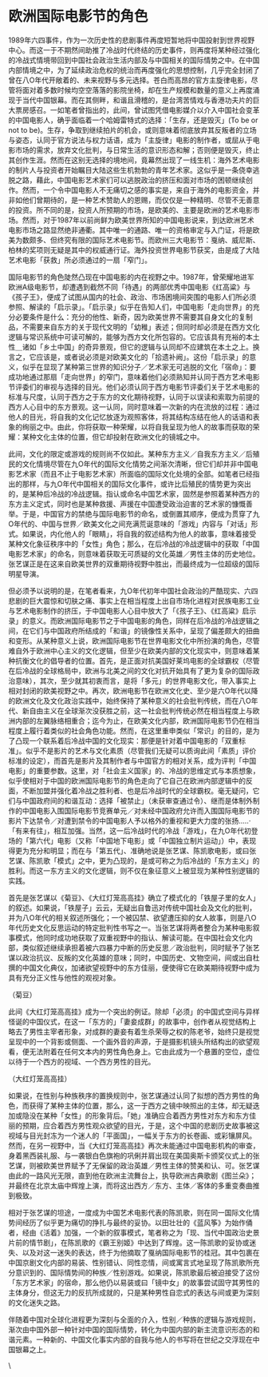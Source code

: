 # 欧洲国际电影节的角色

1989年六四事件，作为一次历史性的悲剧事件再度短暂地将中国投射到世界视野中心。而这一于不期然间助推了冷战时代终结的历史事件，则再度将某种经过强化的冷战式情境带回到中国社会政治生活内部及与中国相关的国际情势之中。在中国内部情境之中，为了延续政治危权的统治而再度强化的思想控制，几乎完全封闭了曾在八O年代开敞着的、未来视野与多元选择。苍白而高昂的官方主旋律电影，尽管将面对着多数时候均空空落落的影院坐椅，却在生产规模和数量的意义上再度涌现于当代中国银幕。而在其侧畔，和谐且滑稽的，是台湾苦情戏与香港功夫片的巨大票房感召。一如笔者曾指出的，此间，曾试图凭借电影媒介以介入中国社会变革的中国电影人，确乎面临着一个哈姆雷特式的选择：「生存，还是毁灭」(To be or not to be)。生存，争取到继续拍片的机会，或则意味着彻底放弃其反叛者的立场与姿态，认同于官方说法与权力话语，成为「主旋律」电影的制作者，或屈从于电影市场的需求，放弃文化批判，与日常生活的意识形态和解；否则便是毁灭，终止其创作生涯。然而在这别无选择的境地间，竟幕然出现了一线生机：海外艺术电影的制片人与投资者开始瞩目大陆这些生机勃勃的青年艺术家。这似乎是一条侥幸逃脱之路，藉此，中国电影艺术家们可以逃脱政治的挤压和面对市场的困顿继续创作。然而，一个令中国电影人不无痛切之感的事实是，来自于海外的电影资金，并非如他们曾期待的，是一种艺术赞助人的恩赐，而仅仅是一种精明、尽管不无善意的投资。所不同的是，投资人所预期的市场，是欧美的、主要是欧洲的艺术电影市场。然而，对于1987年以前尚鲜为欧美世界所知的中国电影说来，到达欧洲艺术电影市场之路显然绝非通衢。其中唯一的通路、唯一的资格审定与入门证，将是欧美为数颇多、但终究有限的国际艺术电影节。而欧州三大电影节：戛纳、威尼斯、柏林的奖项则无疑是其中的权威通行证。海外投资世界电影节获奖，由是成了大陆艺术电影「获救」所必须通过的一扇「窄门」。

国际电影节的角色陡然凸现在中国电影的内在视野之中。1987年，曾荣耀地进军欧洲A级电影节，却遭遇到截然不同「待遇」的两部优秀中国电影《红高粱》与《孩子王》，便成了试图从国内的社会、政治、市场困境间突围的电影人们所必须参照、解读的「启示录」。「启示录」似乎在告知人们，中国电影「走向世界」的充分必要条件是什么：充分的他性、新奇，因为欧美世界不需要其自身文化的复制品，不需要来自东方的关于现代文明的「幼稚」表述；但同时却必须是在西方文化逻辑与常识系统中可读可解的，能够为西方文化所包容的。它应该具有充裕的本土性＿诸如「乡土中国」的奇异景观，但它的逻辑与认同却不应建筑在本土之上。换言之，它应该是，或者说必须是对欧美文化的「拾遗补阙」。这份「启示录」的意义，似乎在显现了某种第三世界的知识分子／艺术家无可逃脱的文化「宿命」：要成功地通过那扇「走向世界」的窄门，意味着他们必须熟知并认同于西方艺术电影节评委们的审视与选择的目光。他们必须认同于西方电影节评委们关于艺术电影的标准与尺度，认同于西方之于东方的文化期待视野，认同于以误读和索取为前提的西方人心目中的东方景观。这一认同，同时意味着一次新的内在流放的过程：通过他人的目光，将自我的文化记忆放逐为观照客体，将其结构冻结在他人的话语和表象的绚丽之中。由此，你将获取一种荣耀，以将自我呈现为他人的故事而获取的荣耀：某种文化主体的位置，但它却投射在欧洲文化的镜城之中。

此间，文化的限定或游戏的规则尚不仅如此。某种东方主义／自我东方主义／后殖民的文化情境尽管在九O年代的国际文化情势之间渐次清晰，但它们却并非中国电影艺术家（而且不止于电影艺术家）所面临的国际文化处境的全部。如笔者已经指出的那样，与九O年代中国相关的国际文化事件，或许比后殖民的情势更为突出的，是某种后冷战的冷战逻辑。指认或命名中国艺术家，固然是参照着某种西方的东方主义定式，同时也是某种救援、声援在中国遭受政治迫害的艺术家的慷慨善举。于是，中国官方的禁绝与国际电影节的命名，或倒置其顺序，便成为贯穿了九O年代的、中国与世界／欧美文化之间充满荒诞意味的「游戏」内容与「对话」形式。如果说，内化他人的「眼睛」，将自我的叙述结构为他人的故事，意味着接受某种文化象征秩序中的「女性」角色；那么，在后冷战的冷战逻辑中的获取「中国电影艺术家」的命名，则意味着获取无可质疑的文化英雄／男性主体的历史地位。张艺谋正是在这来自欧美世界的双重期待视野中胜出，而最终成为一位超级的国际明星导演。

但必须予以说明的是，在笔者看来，九O年代初年中国社会政治的严酷现实、六四悲剧的巨大震惊和切肤之痛、事实上在相当程度上出自市场化进程对民族电影工业与艺术电影制作的挤压，于中国电影人心目中放大了「《孩子王》、《红高粱》启示录」的意义。而欧洲国际电影节之于中国电影的角色，同样在后冷战的冷战逻辑之间，在它们与中国政府所结成的「和谐」的镜像性关系中，呈现了偏差颇大的扭曲和变形。从某种意义上说，欧洲国际电影节在世界电影文化中所扮演的角色，尽管难自外于欧洲中心主义的文化逻辑，但至少在欧美内部的文化现实中，则意味着某种抗衡文化的倡导者的位置。首先，是正面对抗美国好莱坞电影的全球霸权（尽管在后冷战的全球格局中，欧洲与北美之间的文化对抗开始具有了更为复杂的国际政治意味），其次，至少就其初衷而言，是将「多元」的世界电影文化，带入事实上相对封闭的欧美视野之中。再次，欧洲电影节在欧洲文化史、至少是六O年代以降的欧洲文化及文化政治实践中，始终保持了某种意义的社会批判传统，而在八O年代、新自由主义在全球渐次没获胜之前，这一社会批判传统必然在相当程度上与欧洲内部的左翼脉络相重合；迄今为止，在欧美文化内部，欧洲国际电影节仍在相当程度上履行着类似的社会角色功能。然而，在这里重申类似「常识」的目的，是为了凸现一个联系着后冷战中国的文化现实：那便是针对着中国电影的「双重标准」。似乎不是影片的艺术与文化素质（尽管我们无疑可以质询此间「素质」评价标准的设定），而首先是影片及其制作者与中国官方的相对关系，成为评判「中国电影」的重要参数。这里，对「社会主义国家」的、冷战的思维定式与本质想象，似乎使相对于中国的欧洲国际电影节的角色走向了它自己在欧洲内部逻辑中的反面，不断加盟并强化着冷战之胜利者、也是后冷战时代的全球霸权。毫无疑问，它们与中国政府间的和谐互动：选择「被禁止」（未获审查通过令）、继而是体制外制作的中国电影入围国际电影节竞赛单元／对未经中国政府允许而入围国际电影节的影片下达禁令／对遭到禁令的中国电影人予以格外的重视和更大力度的张扬..…·「有来有往」，相互加强。当然，这一后冷战时代的冷战「游戏」，在九O年代初登场的「第六代」电影（又称「中国地下电影」或「中国独立制片运动」）中，表现得更为充分和明显；而在与「第五代」、准确地说是张艺谋、陈凯歌电影，或曰张艺谋、陈凯歌「模式」之中，更为凸现的，是或可称之为后冷战的「东方主义」的胜利。而这一东方主义的文化逻辑，则不仅在象征意义上被显现为某种性别逻辑的实践。

首先是张艺谋以《菊豆》、《大红灯笼高高挂》确立了模式化的「铁屋子里的女人」的叙述。如果说，「铁屋子」云云，无疑出自鲁迅对传统中国社会及文化的批判，并为八O年代的相关叙述所强化；一个被囚禁、欲望遭压抑的女人故事，则是八O年代历史文化反思运动的特定批判性书写之一。当张艺谋将两者整合为某种电影叙事模式，他同时成功地获取了双重视野中的指认、解读可能。在中国社会文化内部，类似叙述继续承担着被六四暴力中断的历史反思／政治批判，同时赋予了张艺谋以政治抗议、反叛的文化英雄的意味；同时，中国历史、文物空间，间或出自杜撰的中国文化典仪，加诸欲望视野中的东方佳丽，便使得它在欧美期待视野中成为具有充分正义性与他性的观视对象。

（菊豆）

此间《大红灯笼高高挂》成为一个突出的例证。除却「必须」的中国式空间与异样怪诞的中国仪式，在这一「东方的」「妻妾成群」的故事中，创作者从视觉结构上略去了男性主宰者形象，对成群的妻妾有着生杀荣辱之权的陈老爷，始终只是视觉呈现中的一个背影或侧面、一个画外音的声源，于是摄影机镜头所结构出的欲望观看，便无法附着在任何文本内的男性角色身上。它由此成为一个悬置的空位，虚位以待于一个西方的视域、一个西方男性的目光。

（大红灯笼高高挂）

如果说，在性别与种族秩序的置换规则中，张艺谋通过认同了拟想的西方男性的角色，而获得了某种主体的位置，那么，这一于西方之镜中映照出的主体，却无疑迭加或隐没在某种「女性」的形象背后。「她」准确应合着西方男性对东方和东方佳丽的预期，应合着西方男性观众欲望的目光，于是，这个中国的悲剧历史故事被这视域与目光封冻为一个迷人的「平面国」，一幅关于东方的长卷画、或彩镶屏风。然而，在另一视野中，当《大红灯笼高高挂》再次未能通过中国电影机构的审查，身着黑西装礼服、与一袭银白色旗袍的巩俐并肩出现在美国奥斯卡颁奖仪式上的张艺谋，则被欧美世界赋予了无保留的政治英雄／男性主体的赞美和认、可。张艺谋由此的一路风光无限，直到他在欧洲主流舞台上，执导欧洲古典歌剧《图兰朵》；并最终在北京太庙中辉煌上演，而将这出西方／东方、主体／客体的多重变奏曲推到极致。

相对于张艺谋的坦途，一度成为中国艺术电影代表的陈凯歌，则在同一国际文化情势间经历了似乎更为痛切的挣扎与最终的妥协。以田壮壮的《蓝风筝》为始作俑者，经由《活着》加强，一个新的叙事模式，笔者称之为「现、当代中国政治史景片前的情节剧」，在陈凯歌的《霸王别姬》中达到了辉煌。这一陈凯歌的妥协或迷失、以及对这一迷失的表达，终于为他摘取了戛纳国际电影节的桂冠。其中包裹在中国京剧文化内部的易装、性别错认、同性恋情，间或寓言式地呈现了陈凯歌所充分意识到的、国际情势间的种族／性别游戏。如果说，陈凯歌最后被迫接受了这份「东方艺术家」的宿命，那么他仍以易装或曰「镜中女」的故事尝试固守其男性的主体身分，但这无力的反抗所成就的，只是某种男性自恋式的表达与间或更为深刻的文化迷失之路。

伴随着中国对全球化进程更为深刻与全面的介入，性别／种族的逻辑与游戏规则，渐次由中国外部一种针对中国的国际情势，转化为中国内部的新主流意识形态的和谐元素。一种新的、中国文化事实内部的自我与他人的书写将在世纪之交浮现在中国银幕之上。

\
